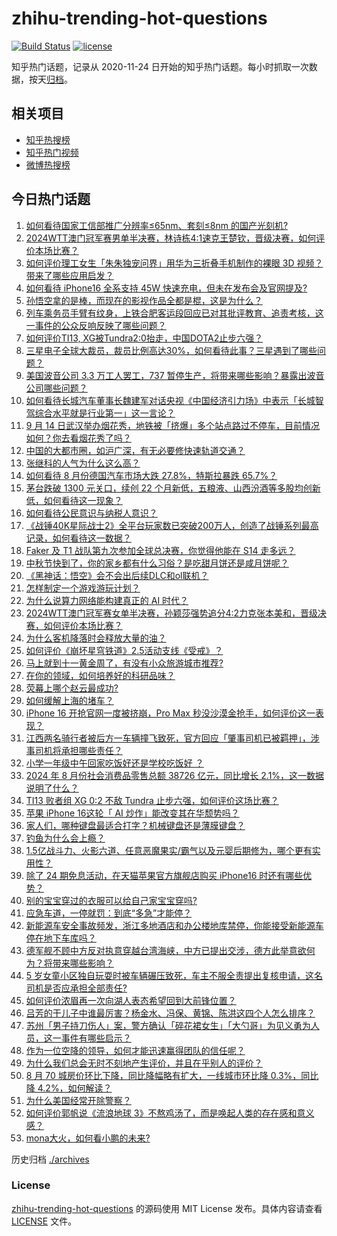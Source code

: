 # zhihu-trending-hot-questions

[![Build Status](https://github.com/justjavac/zhihu-trending-hot-questions/workflows/ci/badge.svg?branch=master)](https://github.com/justjavac/zhihu-trending-hot-questions/actions)
[![license](https://img.shields.io/github/license/justjavac/zhihu-trending-hot-questions)](https://github.com/justjavac/zhihu-trending-hot-questions/blob/master/LICENSE)

知乎热门话题，记录从 2020-11-24
日开始的知乎热门话题。每小时抓取一次数据，按天[归档](./archives)。

## 相关项目

- [知乎热搜榜](https://github.com/justjavac/zhihu-trending-top-search)
- [知乎热门视频](https://github.com/justjavac/zhihu-trending-hot-video)
- [微博热搜榜](https://github.com/justjavac/weibo-trending-hot-search)

## 今日热门话题

<!-- BEGIN -->
<!-- 最后更新时间 Sun Sep 15 2024 07:20:14 GMT+0800 (China Standard Time) -->

1. [如何看待国家工信部推广分辨率≤65nm、套刻≤8nm 的国产光刻机?](https://www.zhihu.com/question/666927711)
1. [2024WTT澳门冠军赛男单半决赛，林诗栋4:1速克王楚钦，晋级决赛，如何评价本场比赛？](https://www.zhihu.com/question/667176492)
1. [如何评价理工女生「朱朱独宠问界」用华为三折叠手机制作的裸眼 3D 视频？带来了哪些应用启发？](https://www.zhihu.com/question/667128750)
1. [如何看待 iPhone16 全系支持 45W 快速充电，但未在发布会及官网提及?](https://www.zhihu.com/question/666931718)
1. [孙悟空拿的是棒，而现在的影视作品全都是棍，这是为什么？](https://www.zhihu.com/question/666925982)
1. [列车乘务员手臂有纹身，上铁合肥客运段回应已对其批评教育、追责考核，这一事件的公众反响反映了哪些问题？](https://www.zhihu.com/question/667122031)
1. [如何评价TI13, XG被Tundra2:0抬走，中国DOTA2止步六强？](https://www.zhihu.com/question/667174342)
1. [三星电子全球大裁员，裁员比例高达30%，如何看待此事？三星遇到了哪些问题？](https://www.zhihu.com/question/667029019)
1. [美国波音公司 3.3 万工人罢工，737 暂停生产，将带来哪些影响？暴露出波音公司哪些问题？](https://www.zhihu.com/question/667074948)
1. [如何看待长城汽车董事长魏建军对话央视《中国经济引力场》中表示「长城智驾综合水平就是行业第一」这一言论？](https://www.zhihu.com/question/667036086)
1. [9 月 14 日武汉举办烟花秀，地铁被「挤爆」多个站点路过不停车，目前情况如何？你去看烟花秀了吗？](https://www.zhihu.com/question/667173115)
1. [中国的大都市圈，如沪广深，有无必要修快速轨道交通？](https://www.zhihu.com/question/665809584)
1. [张继科的人气为什么这么高？](https://www.zhihu.com/question/554753928)
1. [如何看待 8 月份德国汽车市场大跌 27.8%，特斯拉暴跌 65.7%？](https://www.zhihu.com/question/666632124)
1. [茅台跌破 1300 元关口，续创 22 个月新低，五粮液、山西汾酒等多股均创新低，如何看待这一现象？](https://www.zhihu.com/question/667030969)
1. [如何看待公民意识与纳税人意识？](https://www.zhihu.com/question/615563274)
1. [《战锤40K星际战士2》全平台玩家数已突破200万人，创造了战锤系列最高记录，如何看待这一数据？](https://www.zhihu.com/question/666831846)
1. [Faker 及 T1 战队第九次参加全球总决赛，你觉得他能在 S14 走多远？](https://www.zhihu.com/question/667163398)
1. [中秋节快到了，你的家乡都有什么习俗？是吃甜月饼还是咸月饼呢？](https://www.zhihu.com/question/666732528)
1. [《黑神话：悟空》会不会出后续DLC和ol联机？](https://www.zhihu.com/question/665275257)
1. [怎样制定一个游戏游玩计划？](https://www.zhihu.com/question/667144517)
1. [为什么说算力网络能构建真正的 AI 时代？](https://www.zhihu.com/question/667025196)
1. [2024WTT澳门冠军赛女单半决赛，孙颖莎强势追分4:2力克张本美和，晋级决赛，如何评价本场比赛？](https://www.zhihu.com/question/667084417)
1. [为什么客机降落时会释放大量的油？](https://www.zhihu.com/question/318017423)
1. [如何评价《崩坏星穹铁道》2.5活动支线《受戒》？](https://www.zhihu.com/question/666793295)
1. [马上就到十一黄金周了，有没有小众旅游城市推荐?](https://www.zhihu.com/question/666017193)
1. [在你的领域，如何培养好的科研品味？](https://www.zhihu.com/question/317250430)
1. [荧幕上哪个赵云最成功?](https://www.zhihu.com/question/333365401)
1. [如何缓解上海的堵车？](https://www.zhihu.com/question/570161112)
1. [iPhone 16 开抢官网一度被挤崩，Pro Max 秒没沙漠金抢手，如何评价这一表现？](https://www.zhihu.com/question/667123964)
1. [江西两名骑行者被后方一车辆撞飞致死，官方回应「肇事司机已被羁押」，涉事司机将承担哪些责任？](https://www.zhihu.com/question/666557638)
1. [小学一年级中午回家吃饭好还是学校吃饭好 ？](https://www.zhihu.com/question/666249896)
1. [2024 年 8 月份社会消费品零售总额 38726 亿元，同比增长 2.1%，这一数据说明了什么？](https://www.zhihu.com/question/667127052)
1. [TI13 败者组 XG 0:2 不敌 Tundra 止步六强，如何评价这场比赛？](https://www.zhihu.com/question/667173896)
1. [苹果 iPhone 16这轮「 AI 炒作」能改变其在华颓势吗？](https://www.zhihu.com/question/666633373)
1. [家人们，哪种键盘最适合打字？机械键盘还是薄膜键盘？](https://www.zhihu.com/question/661016829)
1. [钓鱼为什么会上瘾？](https://www.zhihu.com/question/24923606)
1. [1.5亿战斗力、火影六道、任意恶魔果实/霸气以及元婴后期修为，哪个更有实用性？](https://www.zhihu.com/question/666923591)
1. [除了 24 期免息活动，在天猫苹果官方旗舰店购买 iPhone16 时还有哪些优势？](https://www.zhihu.com/question/666389925)
1. [别的宝宝穿过的衣服可以给自己家宝宝穿吗?](https://www.zhihu.com/question/666949771)
1. [应急车道，一停就罚：到底“多急”才能停？](https://www.zhihu.com/question/657856616)
1. [新能源车安全事故频发，浙江多地酒店和办公楼地库禁停，你能接受新能源车停在地下车库吗？](https://www.zhihu.com/question/666621017)
1. [德军舰不顾中方反对执意穿越台湾海峡，中方已提出交涉，德方此举意欲何为？将带来哪些影响？](https://www.zhihu.com/question/667122210)
1. [5 岁女童小区独自玩耍时被车辆碾压致死，车主不服全责提出复核申请，这名司机是否应承担全部责任?](https://www.zhihu.com/question/667127450)
1. [如何评价浓眉再一次向湖人表态希望回到大前锋位置？](https://www.zhihu.com/question/667052492)
1. [吕芳的干儿子中谁最厉害？杨金水、冯保、黄锦、陈洪这四个人怎么排序？](https://www.zhihu.com/question/666860459)
1. [苏州「男子持刀伤人」案，警方确认「碎花裙女生」「大勺哥」为见义勇为人员，这一事件有哪些启示？](https://www.zhihu.com/question/667016666)
1. [作为一位空降的领导，如何才能迅速赢得团队的信任呢？](https://www.zhihu.com/question/666634536)
1. [为什么我们总会无时不刻地产生评价，并且在乎别人的评价？](https://www.zhihu.com/question/666922820)
1. [8 月 70 城房价环比下降，同比降幅略有扩大，一线城市环比降 0.3%，同比降 4.2%，如何解读？](https://www.zhihu.com/question/667124628)
1. [为什么美国经常开除警察？](https://www.zhihu.com/question/660755317)
1. [如何评价郭帆说《流浪地球 3》不熬鸡汤了，而是唤起人类的存在感和意义感？](https://www.zhihu.com/question/667039097)
1. [mona大火，如何看小鹏的未来?](https://www.zhihu.com/question/666549762)

<!-- END -->

历史归档 [./archives](./archives)

### License

[zhihu-trending-hot-questions](https://github.com/justjavac/zhihu-trending-hot-questions)
的源码使用 MIT License 发布。具体内容请查看 [LICENSE](./LICENSE) 文件。
